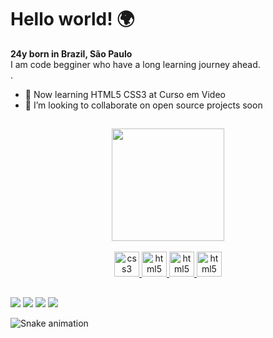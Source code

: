 <h1>Hello world! 🌍</h1>
<b>24y born in Brazil, São Paulo</b><br>

<div>I am code begginer who have a long learning journey ahead.</h2> <br>	 .

  - 🌱 Now learning HTML5 CSS3 at Curso em Video
  - 👯 I’m looking to collaborate on open source projects soon

##
<div align="center">
  <a href="https://github.com/felipegesp">
  <img height="180em" src="https://github-readme-stats.vercel.app/api?username=felipegesp&show_icons=true&theme=dracula&include_all_commits=true&count_private=true"/>
</div>

 
 <footer>
  <div style="display: inline_block" align="center"><br>
    <img alingn = "center" alt= "css3 icon" heigth="30" width="40" src="https://cdn.jsdelivr.net/gh/devicons/devicon/icons/css3/css3-original-wordmark.svg" /> 
    <img alingn = "center" alt= "html5 icon" heigth="30" width="40" src="https://cdn.jsdelivr.net/gh/devicons/devicon/icons/html5/html5-original-wordmark.svg" />
    <img alingn = "center" alt= "html5 icon" heigth="30" width="40" src="https://cdn.jsdelivr.net/gh/devicons/devicon/icons/python/python-original-wordmark.svg" />
    <img alingn = "center" alt= "html5 icon" heigth="30" width="40" src="https://cdn.jsdelivr.net/gh/devicons/devicon/icons/mysql/mysql-original-wordmark.svg" />
  </div>
</footer>

 ##
 
  <a href = "https://twitter.com/felipegesp_"><img src="https://img.shields.io/badge/Twitter-1DA1F2?style=for-the-badge&logo=twitter&logoColor=white"></a> 
  <a href = "mailto:felipegesp@gmail.com"><img src="https://img.shields.io/badge/-Gmail-%23333?style=for-the-badge&logo=gmail&logoColor=white" target="_blank"></a>
  <a href="#" target="_blank"><img src="https://img.shields.io/badge/-LinkedIn-%230077B5?style=for-the-badge&logo=linkedin&logoColor=white" target="_blank"></a>
  <a href="https://dev.to/felipegesp" target="_blank"><img src="https://img.shields.io/badge/dev.to-0A0A0A?style=for-the-badge&logo=devdotto&logoColor=white"></a>
 
  ![Snake animation](https://github.com/FelipeGesp/FelipeGesp/blob/output/github-contribution-grid-snake.svg)



  
                                                                                                                                                     



               

